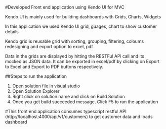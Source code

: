 #Developed Front end application using Kendo UI for MVC 


Kendo UI is mainly used for building dashboards with Grids, Charts, Widgets

In this application we used Kendo UI grid, guages, chart to show customer details

Kendo grid is reusable grid with sorting, grouping, filtering, coloums redesigning and export option to excel, pdf

Data in the grids are displayed by hitting the RESTFul API call and its mocked as JSON data. It can be exported in excel/pdf by clicking on 
Export to Excel and Export to PDF buttons respectively.

##Steps to run the application

1. Open solution file in visual studio
2. Open Solution Explorer
3. Right click on solution name and click on Build Solution
4. Once you get build succeeded message, Click F5 to run the application

#This front end application consumes typescript restful API (http://localhost:4000/api/v1/customers) to get customer data and loads dashboard